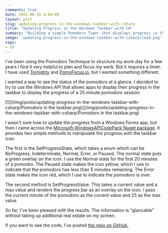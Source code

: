 ```yaml
---
comments: true
date: 2021-06-15 4:00:00
layout: post
slug: updating-progress-in-the-windows-taskbar-with-csharp
title: "Updating Progress in the Windows Taskbar with C#"
summary: "Building a simple Pomodoro Timer that displays progress in the Taskbar"
image: 'updating-progress-in-the-windows-taskbar-with-csharp\lead.png' 
tags:
- C#
---
```


I've been using the Pomodoro Technique to structure my work day for a few years I find it very helpful to plan and focus my work. But it requires a timer. I have used [Tomighty](https://tomighty.github.io/) and [PomoFocus.io](https://pomofocus.io/), but I wanted something different.

I wanted a way to see the status of the pomodoro at a glance. I decided to try to use the Windows API that allows apps to display their progress in the taskbar to display the progress of a 25 minute pomodoro session. 

[![](/img/posts/updating-progress-in-the-windows-taskbar-with-csharp/Pomodoro in the taskbar.png)](/img/posts/updating-progress-in-the-windows-taskbar-with-csharp/Pomodoro in the taskbar.png)

I wasn't sure how to update the progress from a Windows Forms app, but then I came across the [Microsoft-WindowsAPICodePack Nuget package](https://www.nuget.org/packages/Microsoft-WindowsAPICodePack-Core/). It provides two simple methods to manipulate the progress with the taskbar icon. 

The first is the SetProgressState, which takes a enum which can be NoProgress, Indeterminate, Normal, Error, or Paused. The normal state puts a green overlay on the icon. I use the Normal state for the first 20 minutes of a pomodro. The Paused state makes the icon yellow, which I use to indicate that the pomodoro has less than 5 minutes remaining. The Error state makes the icon red, which I use to indicate the pomodoro is over.

The second method is SetProgressValue. This takes a current value and a max value and renders the progress bar as an overlay on the icon. I pass the current minute of the pomodoro as the current value and 25 as the max value. 

So far, I've been pleased with the results. The information is "glancable" without taking up additional real estate on my screen. 

If you want to see the code, I've posted [the repo on GitHub.](https://github.com/pottereric/PomodoroProgressBar)
